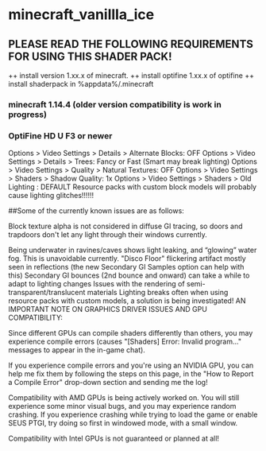 # minecraft_vanillla_ice
## PLEASE READ THE FOLLOWING REQUIREMENTS FOR USING THIS SHADER PACK!

++ install version 1.xx.x of minecraft.
++ install optifine 1.xx.x of optifine
++ install shaderpack in %appdata%/.minecraft

### minecraft 1.14.4 (older version compatibility is work in progress)
### OptiFine HD U F3 or newer
Options > Video Settings > Details > Alternate Blocks: OFF
Options > Video Settings > Details > Trees: Fancy or Fast (Smart may break lighting)
Options > Video Settings > Quality > Natural Textures: OFF
Options > Video Settings > Shaders > Shadow Quality: 1x
Options > Video Settings > Shaders > Old Lighting : DEFAULT
Resource packs with custom block models will probably cause  lighting glitches!!!!!!

##Some of the currently known issues are as follows:

Block texture alpha is not considered in diffuse GI tracing, so doors and trapdoors don't let any light through their windows currently.

Being underwater in ravines/caves shows light leaking, and “glowing” water fog. This is unavoidable currently.
"Disco Floor" flickering artifact mostly seen in reflections (the new Secondary GI Samples option can help with this)
Secondary GI bounces (2nd bounce and onward) can take a while to adapt to lighting changes
Issues with the rendering of semi-transparent/translucent materials
Lighting breaks often when using resource packs with custom models, a solution is being investigated!
AN IMPORTANT NOTE ON GRAPHICS DRIVER ISSUES AND GPU COMPATIBILITY:

Since different GPUs can compile shaders differently than others, you may experience compile errors (causes "[Shaders] Error: Invalid program..." messages to appear in the in-game chat). 

If you experience compile errors and you're using an NVIDIA GPU, you can help me fix them by following the steps on this page, in the "How to Report a Compile Error" drop-down section and sending me the log!

Compatibility with AMD GPUs is being actively worked on. You will still experience some minor visual bugs, and you may experience random crashing. If you experience crashing while trying to load the game or enable SEUS PTGI, try doing so first in windowed mode, with a small window.

Compatibility with Intel GPUs is not guaranteed or planned at all!
